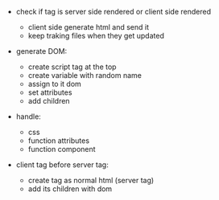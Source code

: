 + check if tag is server side rendered or client side rendered
    + client side generate html and send it
    - keep traking files when they get updated

+ generate DOM:
    + create script tag at the top
    + create variable with random name
    + assign to it dom
    + set attributes
    + add children

+ handle:
    + css
    + function attributes
    + function component

+ client tag before server tag:
    - create tag as normal html (server tag)
    - add its children with dom